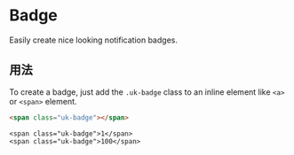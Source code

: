 # Badge

<p class="uk-text-lead">Easily create nice looking notification badges.</p>

## 用法

To create a badge, just add the `.uk-badge` class to an inline element like `<a>` or `<span>` element.

```html
<span class="uk-badge"></span>
```

```example
<span class="uk-badge">1</span>
<span class="uk-badge">100</span>
```
